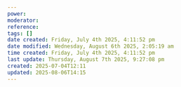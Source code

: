 ```yaml
---
power: 
moderator: 
reference: 
tags: []
date created: Friday, July 4th 2025, 4:11:52 pm
date modified: Wednesday, August 6th 2025, 2:05:19 am
time created: Friday, July 4th 2025, 4:11:52 pm
last update: Thursday, August 7th 2025, 9:27:08 pm
created: 2025-07-04T12:11
updated: 2025-08-06T14:15
---
```

